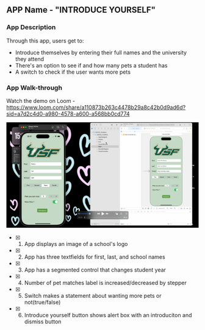 ## APP Name - "INTRODUCE YOURSELF"

### App Description

Through this app, users get to:
- Introduce themselves by entering their full names and the university they attend
- There's an option to see if and how many pets a student has
- A switch to check if the user wants more pets 

### App Walk-through

Watch the demo on Loom - https://www.loom.com/share/a110873b263c4478b29a8c42b0d9ad6d?sid=a7d2c4d0-a980-4578-a600-a568bb0cd774 

![Project Thumbnail](./Thumbnail.png)




- [x] 1. App displays an image of a school's logo
- [x] 2. App has three textfields for first, last, and school names
- [x] 3. App has a segmented control that changes student year
- [x] 4. Number of pet matches label is increased/decreased by stepper
- [x] 5. Switch makes a statement about wanting more pets or not(true/false) 
- [x] 6. Introduce yourself button shows alert box with an introduciton and dismiss button

